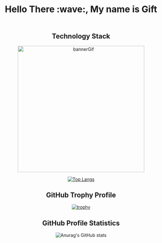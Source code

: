 
 
<header align="center">
 <h1> Hello There :wave:, My name is Gift</h1>
</header>



<div align="center">
 <div align="center"><h2 text-align="center">Technology Stack</h2></div>
 
 <div><img src="https://miro.medium.com/max/1360/0*7Q3yvSIv_t0ioJ-Z.gif" alt="bannerGif"/ align="center"width="400"></div>

[![Top Langs](https://github-readme-stats.vercel.app/api/top-langs/?username=ZroC00l&layout=compact)](https://github.com/anuraghazra/github-readme-stats)
</div>



<div align="center">                   
 <div align="center"><h2 text-align="center">GitHub Trophy Profile</h2></div>

[![trophy](https://github-profile-trophy.vercel.app/?username=ZroC00l&theme=onedark)](https://github.com/ryo-ma/github-profile-trophy)
</div>



<div align="center">
 <div align="center"><h2 text-align="center">GitHub Profile Statistics</h2></div>
 
![Anurag's GitHub stats](https://github-readme-stats.vercel.app/api?username=ZroC00l&show_icons=true&theme=radical)
</div>
